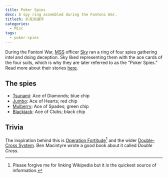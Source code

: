 ```yaml
---
title: Poker Spies
desc: A spy ring assembled during the Fantoni War.
titlezh: 扑克间谍环
categories:
  - Misc
tags:
  - poker-spies
---
```


During the Fantoni War, [MSS](/world/bauhinia/mss/) officer [Sky](/characters/sky/) ran a ring of four spies gathering intel and doing deception. Sky liked representing them with the ace cards of the four suits, which is why they are later referred to as the "Poker Spies." Read more about their stories [here](/stories/the-poker-spies/).

## The spies

- [Tsunami](/characters/tsunami/): Ace of Diamonds; blue chip
- [Jumbo](/characters/jumbo/): Ace of Hearts; red chip
- [Mulberry](/characters/mulberry/): Ace of Spades; green chip
- [Blackjack](/characters/blackjack/): Ace of Clubs; black chip

## Trivia

The inspiration behind this is [Operation Fortitude](https://en.wikipedia.org/wiki/Operation_Fortitude)[^1] and the wider [Double-Cross System](https://en.wikipedia.org/wiki/Double-Cross_System). Ben Macintyre wrote a good book about it called *Double Cross*.

[^1]: Please forgive me for linking Wikipedia but it *is* the quickest source of information.
